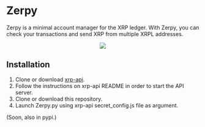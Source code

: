 # Zerpy

Zerpy is a minimal account manager for the XRP ledger. With Zerpy, you can check your
transactions and send XRP from multiple XRPL addresses.

<p align="center">
  <img src="https://i.imgur.com/U7mFQLt.png">
</p>

## Installation

1. Clone or download [xrp-api](https://github.com/ripple/xrp-api).
2. Follow the instructions on xrp-api README in order to start the API server.
3. Clone or download this repository.
4. Launch Zerpy.py using xrp-api secret_config.js file as argument.

(Soon, also in pypi.)